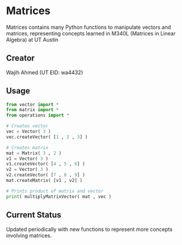 # Matrices

Matrices contains many Python functions to manipulate vectors and matrices, representing concepts learned in M340L (Matrices in Linear Algebra) at UT Austin

## Creator
Wajih Ahmed (UT EID: wa4432)

## Usage

```python
from vector import *
from matrix import *
from operations import *

# Creates vector
vec = Vector( 3 )
vec.createVector( [1 , 2 , 3] )

# Creates matrix
mat = Matrix( 3 , 2 )
v1 = Vector( 3 )
v1.createVector( [4 , 5 , 6] )
v2 = Vector( 3 )
v2.createVector( [7 , 8 , 9] )
mat.createMatrix( [v1 , v2] )

# Prints product of matrix and vector
print( multiplyMatrixVector( mat , vec )
```

## Current Status
Updated periodically with new functions to represent more concepts involving matrices.
